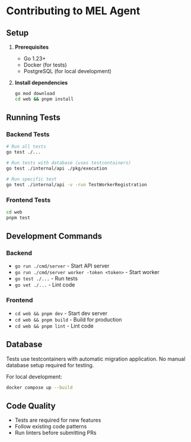 # Contributing to MEL Agent

## Setup

1. **Prerequisites**
   - Go 1.23+
   - Docker (for tests)
   - PostgreSQL (for local development)

2. **Install dependencies**
   ```bash
   go mod download
   cd web && pnpm install
   ```

## Running Tests

### Backend Tests
```bash
# Run all tests
go test ./...

# Run tests with database (uses testcontainers)
go test ./internal/api ./pkg/execution

# Run specific test
go test ./internal/api -v -run TestWorkerRegistration
```

### Frontend Tests
```bash
cd web
pnpm test
```

## Development Commands

### Backend
- `go run ./cmd/server` - Start API server
- `go run ./cmd/server worker -token <token>` - Start worker
- `go test ./...` - Run tests
- `go vet ./...` - Lint code

### Frontend
- `cd web && pnpm dev` - Start dev server
- `cd web && pnpm build` - Build for production
- `cd web && pnpm lint` - Lint code

## Database

Tests use testcontainers with automatic migration application. No manual database setup required for testing.

For local development:
```bash
docker compose up --build
```

## Code Quality

- Tests are required for new features
- Follow existing code patterns
- Run linters before submitting PRs
